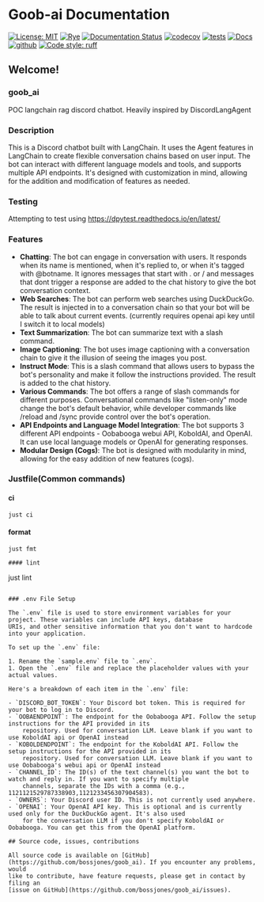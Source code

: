 # Goob-ai Documentation

[![License: MIT](https://img.shields.io/badge/License-MIT-blue.svg)](https://opensource.org/licenses/MIT)
[![Rye](https://img.shields.io/endpoint?url=https://raw.githubusercontent.com/mitsuhiko/rye/main/artwork/badge.json)](https://rye-up.com)
[![Documentation Status](https://readthedocs.org/projects/goob_ai/badge/?version=latest)](https://goob_ai.readthedocs.io/en/latest/?badge=latest)
[![codecov](https://codecov.io/gh/bossjones/goob_ai/graph/badge.svg?token=hFV0Q3Sg2y)](https://codecov.io/gh/bossjones/goob_ai)
[![tests](https://github.com/bossjones/goob_ai/actions/workflows/ci.yml/badge.svg)](https://github.com/bossjones/goob_ai/actions/workflows/ci.yml)
[![Docs](https://img.shields.io/badge/Docs-mkdocs-purple.svg?style=flat)](https://github.com/pages/bossjones/goob_ai)
[![github](https://img.shields.io/badge/git.corp-toolbox-purple.svg?style=flat)](https://github.com/bossjones/goob_ai)
[![Code style: ruff](https://img.shields.io/endpoint?url=https://raw.githubusercontent.com/astral-sh/ruff/main/assets/badge/v2.json)](https://github.com/astral-sh/ruff)

## Welcome!

### goob_ai

POC langchain rag discord chatbot. Heavily inspired by DiscordLangAgent

### Description

This is a Discord chatbot built with LangChain. It uses the Agent features in LangChain to create flexible conversation
chains based on user input. The bot can interact with different language models and tools, and supports multiple API
endpoints. It's designed with customization in mind, allowing for the addition and modification of features as needed.

### Testing

Attempting to test using <https://dpytest.readthedocs.io/en/latest/>

### Features

- **Chatting**: The bot can engage in conversation with users. It responds when its name is mentioned, when it's replied
    to, or when it's tagged with @botname. It ignores messages that start with . or / and messages that dont trigger a
    response are added to the chat history to give the bot conversation context.
- **Web Searches**: The bot can perform web searches using DuckDuckGo. The result is injected in to a conversation chain
    so that your bot will be able to talk about current events. (currently requires openai api key until I switch it to
    local models)
- **Text Summarization**: The bot can summarize text with a slash command.
- **Image Captioning**: The bot uses image captioning with a conversation chain to give it the illusion of seeing the
    images you post.
- **Instruct Mode**: This is a slash command that allows users to bypass the bot's personality and make it follow the
    instructions provided. The result is added to the chat history.
- **Various Commands**: The bot offers a range of slash commands for different purposes. Conversational commands like
    "listen-only" mode change the bot's default behavior, while developer commands like /reload and /sync provide
    control over the bot's operation.
- **API Endpoints and Language Model Integration**: The bot supports 3 different API endpoints - Oobabooga webui API,
    KoboldAI, and OpenAI. It can use local language models or OpenAI for generating responses.
- **Modular Design (Cogs)**: The bot is designed with modularity in mind, allowing for the easy addition of new features
    (cogs).

### Justfile(Common commands)

#### ci

```
just ci
```

#### format

```
just fmt

#### lint

```
just lint
```

### .env File Setup

The `.env` file is used to store environment variables for your project. These variables can include API keys, database
URIs, and other sensitive information that you don't want to hardcode into your application.

To set up the `.env` file:

1. Rename the `sample.env` file to `.env`.
1. Open the `.env` file and replace the placeholder values with your actual values.

Here's a breakdown of each item in the `.env` file:

- `DISCORD_BOT_TOKEN`: Your Discord bot token. This is required for your bot to log in to Discord.
- `OOBAENDPOINT`: The endpoint for the Oobabooga API. Follow the setup instructions for the API provided in its
    repository. Used for conversation LLM. Leave blank if you want to use KoboldAI api or OpenAI instead
- `KOBOLDENDPOINT`: The endpoint for the KoboldAI API. Follow the setup instructions for the API provided in its
    repository. Used for conversation LLM. Leave blank if you want to use Oobabooga's webui api or OpenAI instead
- `CHANNEL_ID`: The ID(s) of the text channel(s) you want the bot to watch and reply in. If you want to specify multiple
    channels, separate the IDs with a comma (e.g., 1121121529787338903,1121233456307904583).
- `OWNERS`: Your Discord user ID. This is not currently used anywhere.
- `OPENAI`: Your OpenAI API key. This is optional and is currently used only for the DuckDuckGo agent. It's also used
    for the conversation LLM if you don't specify KoboldAI or Oobabooga. You can get this from the OpenAI platform.

## Source code, issues, contributions

All source code is available on [GitHub](https://github.com/bossjones/goob_ai). If you encounter any problems, would
like to contribute, have feature requests, please get in contact by filing an
[issue on GitHub](https://github.com/bossjones/goob_ai/issues).

